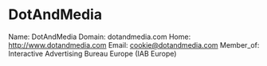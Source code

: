 
# DotAndMedia

Name: DotAndMedia
Domain: dotandmedia.com
Home: http://www.dotandmedia.com
Email: cookie@dotandmedia.com
Member_of: Interactive Advertising Bureau Europe (IAB Europe)
